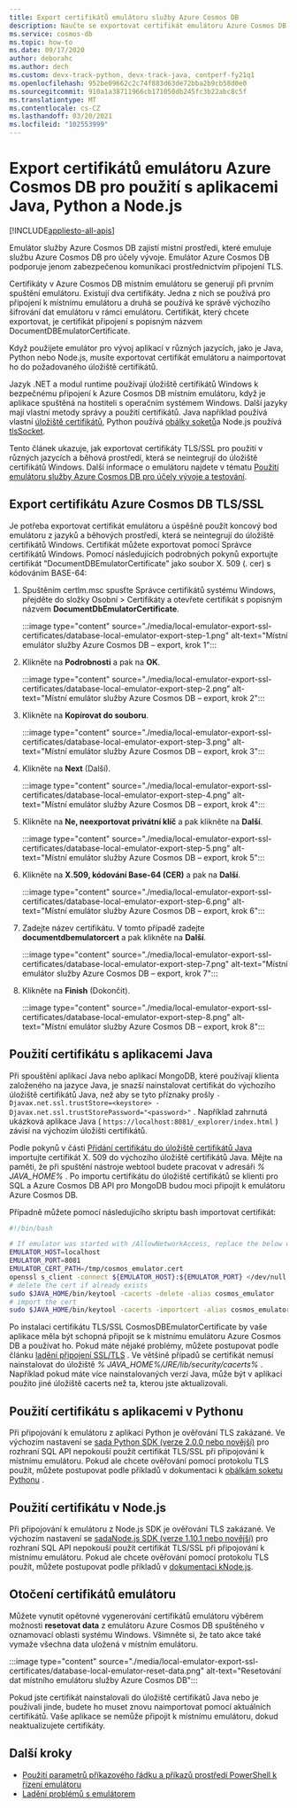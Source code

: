 ```yaml
---
title: Export certifikátů emulátoru služby Azure Cosmos DB
description: Naučte se exportovat certifikát emulátoru Azure Cosmos DB pro použití s aplikacemi Java, Python a Node.js. Certifikáty by se měly exportovat a používat pro jazyky a běhová prostředí, která nepoužívají úložiště certifikátů Windows.
ms.service: cosmos-db
ms.topic: how-to
ms.date: 09/17/2020
author: deborahc
ms.author: dech
ms.custom: devx-track-python, devx-track-java, contperf-fy21q1
ms.openlocfilehash: 952be09662c2c74f883d63de72bba2b9cb58d0e0
ms.sourcegitcommit: 910a1a38711966cb171050db245fc3b22abc8c5f
ms.translationtype: MT
ms.contentlocale: cs-CZ
ms.lasthandoff: 03/20/2021
ms.locfileid: "102553999"
---
```

# <a name="export-the-azure-cosmos-db-emulator-certificates-for-use-with-java-python-and-nodejs-apps"></a>Export certifikátů emulátoru Azure Cosmos DB pro použití s aplikacemi Java, Python a Node.js
[!INCLUDE[appliesto-all-apis](includes/appliesto-all-apis.md)]

Emulátor služby Azure Cosmos DB zajistí místní prostředí, které emuluje službu Azure Cosmos DB pro účely vývoje. Emulátor Azure Cosmos DB podporuje jenom zabezpečenou komunikaci prostřednictvím připojení TLS.

Certifikáty v Azure Cosmos DB místním emulátoru se generují při prvním spuštění emulátoru. Existují dva certifikáty. Jedna z nich se používá pro připojení k místnímu emulátoru a druhá se používá ke správě výchozího šifrování dat emulátoru v rámci emulátoru. Certifikát, který chcete exportovat, je certifikát připojení s popisným názvem DocumentDBEmulatorCertificate.

Když použijete emulátor pro vývoj aplikací v různých jazycích, jako je Java, Python nebo Node.js, musíte exportovat certifikát emulátoru a naimportovat ho do požadovaného úložiště certifikátů.

Jazyk .NET a modul runtime používají úložiště certifikátů Windows k bezpečnému připojení k Azure Cosmos DB místním emulátoru, když je aplikace spuštěná na hostiteli s operačním systémem Windows. Další jazyky mají vlastní metody správy a použití certifikátů. Java například používá vlastní [úložiště certifikátů](https://docs.oracle.com/cd/E19830-01/819-4712/ablqw/index.html), Python používá [obálky soketů](https://docs.python.org/2/library/ssl.html)a Node.js používá [tlsSocket](https://nodejs.org/api/tls.html#tls_tls_connect_options_callback).

Tento článek ukazuje, jak exportovat certifikáty TLS/SSL pro použití v různých jazycích a běhová prostředí, která se neintegrují do úložiště certifikátů Windows. Další informace o emulátoru najdete v tématu [Použití emulátoru služby Azure Cosmos DB pro účely vývoje a testování](./local-emulator.md).

## <a name="export-the-azure-cosmos-db-tlsssl-certificate"></a><a id="export-emulator-certificate"></a>Export certifikátu Azure Cosmos DB TLS/SSL

Je potřeba exportovat certifikát emulátoru a úspěšně použít koncový bod emulátoru z jazyků a běhových prostředí, která se neintegrují do úložiště certifikátů Windows. Certifikát můžete exportovat pomocí Správce certifikátů Windows. Pomocí následujících podrobných pokynů exportujte certifikát "DocumentDBEmulatorCertificate" jako soubor X. 509 (. cer) s kódováním BASE-64:

1. Spuštěním certlm.msc spusťte Správce certifikátů systému Windows, přejděte do složky Osobní > Certifikáty a otevřete certifikát s popisným názvem **DocumentDbEmulatorCertificate**.

    :::image type="content" source="./media/local-emulator-export-ssl-certificates/database-local-emulator-export-step-1.png" alt-text="Místní emulátor služby Azure Cosmos DB – export, krok 1":::

1. Klikněte na **Podrobnosti** a pak na **OK**.

    :::image type="content" source="./media/local-emulator-export-ssl-certificates/database-local-emulator-export-step-2.png" alt-text="Místní emulátor služby Azure Cosmos DB – export, krok 2":::

1. Klikněte na **Kopírovat do souboru**.

    :::image type="content" source="./media/local-emulator-export-ssl-certificates/database-local-emulator-export-step-3.png" alt-text="Místní emulátor služby Azure Cosmos DB – export, krok 3":::

1. Klikněte na **Next** (Další).

    :::image type="content" source="./media/local-emulator-export-ssl-certificates/database-local-emulator-export-step-4.png" alt-text="Místní emulátor služby Azure Cosmos DB – export, krok 4":::

1. Klikněte na **Ne, neexportovat privátní klíč** a pak klikněte na **Další**.

    :::image type="content" source="./media/local-emulator-export-ssl-certificates/database-local-emulator-export-step-5.png" alt-text="Místní emulátor služby Azure Cosmos DB – export, krok 5":::

1. Klikněte na **X.509, kódování Base-64 (CER)** a pak na **Další**.

    :::image type="content" source="./media/local-emulator-export-ssl-certificates/database-local-emulator-export-step-6.png" alt-text="Místní emulátor služby Azure Cosmos DB – export, krok 6":::

1. Zadejte název certifikátu. V tomto případě zadejte **documentdbemulatorcert** a pak klikněte na **Další**.

    :::image type="content" source="./media/local-emulator-export-ssl-certificates/database-local-emulator-export-step-7.png" alt-text="Místní emulátor služby Azure Cosmos DB – export, krok 7":::

1. Klikněte na **Finish** (Dokončit).

    :::image type="content" source="./media/local-emulator-export-ssl-certificates/database-local-emulator-export-step-8.png" alt-text="Místní emulátor služby Azure Cosmos DB – export, krok 8":::

## <a name="use-the-certificate-with-java-apps"></a>Použití certifikátu s aplikacemi Java

Při spouštění aplikací Java nebo aplikací MongoDB, které používají klienta založeného na jazyce Java, je snazší nainstalovat certifikát do výchozího úložiště certifikátů Java, než aby se tyto příznaky prošly `-Djavax.net.ssl.trustStore=<keystore> -Djavax.net.ssl.trustStorePassword="<password>"` . Například zahrnutá ukázková aplikace Java ( `https://localhost:8081/_explorer/index.html` ) závisí na výchozím úložišti certifikátů.

Podle pokynů v části [Přidání certifikátu do úložiště certifikátů Java](https://docs.oracle.com/cd/E54932_01/doc.705/e54936/cssg_create_ssl_cert.htm) importujte certifikát X. 509 do výchozího úložiště certifikátů Java. Mějte na paměti, že při spuštění nástroje webtool budete pracovat v adresáři *% JAVA_HOME%* . Po importu certifikátu do úložiště certifikátů se klienti pro SQL a Azure Cosmos DB API pro MongoDB budou moci připojit k emulátoru Azure Cosmos DB.

Případně můžete pomocí následujícího skriptu bash importovat certifikát:

```bash
#!/bin/bash

# If emulator was started with /AllowNetworkAccess, replace the below with the actual IP address of it:
EMULATOR_HOST=localhost
EMULATOR_PORT=8081
EMULATOR_CERT_PATH=/tmp/cosmos_emulator.cert
openssl s_client -connect ${EMULATOR_HOST}:${EMULATOR_PORT} </dev/null | sed -ne '/-BEGIN CERTIFICATE-/,/-END CERTIFICATE-/p' > $EMULATOR_CERT_PATH
# delete the cert if already exists
sudo $JAVA_HOME/bin/keytool -cacerts -delete -alias cosmos_emulator
# import the cert
sudo $JAVA_HOME/bin/keytool -cacerts -importcert -alias cosmos_emulator -file $EMULATOR_CERT_PATH
```

Po instalaci certifikátu TLS/SSL CosmosDBEmulatorCertificate by vaše aplikace měla být schopná připojit se k místnímu emulátoru Azure Cosmos DB a používat ho. Pokud máte nějaké problémy, můžete postupovat podle článku [ladění připojení SSL/TLS](https://docs.oracle.com/javase/7/docs/technotes/guides/security/jsse/ReadDebug.html) . Ve většině případů se certifikát nemusí nainstalovat do úložiště *% JAVA_HOME%/JRE/lib/security/cacerts%* . Například pokud máte více nainstalovaných verzí Java, může být v aplikaci použito jiné úložiště cacerts než ta, kterou jste aktualizovali.

## <a name="use-the-certificate-with-python-apps"></a>Použití certifikátu s aplikacemi v Pythonu

Při připojování k emulátoru z aplikací Python je ověřování TLS zakázané. Ve výchozím nastavení se [sada Python SDK (verze 2.0.0 nebo novější)](sql-api-sdk-python.md) pro rozhraní SQL API nepokouší použít certifikát TLS/SSL při připojování k místnímu emulátoru. Pokud ale chcete ověřování pomocí protokolu TLS použít, můžete postupovat podle příkladů v dokumentaci k [obálkám soketu Pythonu](https://docs.python.org/2/library/ssl.html) .

## <a name="how-to-use-the-certificate-in-nodejs"></a>Použití certifikátu v Node.js

Při připojování k emulátoru z Node.js SDK je ověřování TLS zakázané. Ve výchozím nastavení se [ sadaNode.js SDK (verze 1.10.1 nebo novější)](sql-api-sdk-node.md) pro rozhraní SQL API nepokouší použít certifikát TLS/SSL při připojování k místnímu emulátoru. Pokud ale chcete ověřování pomocí protokolu TLS použít, můžete postupovat podle příkladů v [ dokumentaci kNode.js](https://nodejs.org/api/tls.html#tls_tls_connect_options_callback).

## <a name="rotate-emulator-certificates"></a>Otočení certifikátů emulátoru

Můžete vynutit opětovné vygenerování certifikátů emulátoru výběrem možnosti **resetovat data** z emulátoru Azure Cosmos DB spuštěného v oznamovací oblasti systému Windows. Všimněte si, že tato akce také vymaže všechna data uložená v místním emulátoru.

:::image type="content" source="./media/local-emulator-export-ssl-certificates/database-local-emulator-reset-data.png" alt-text="Resetování dat místního emulátoru služby Azure Cosmos DB":::

Pokud jste certifikát nainstalovali do úložiště certifikátů Java nebo je používali jinde, budete ho muset znovu naimportovat pomocí aktuálních certifikátů. Vaše aplikace se nemůže připojit k místnímu emulátoru, dokud neaktualizujete certifikáty.

## <a name="next-steps"></a>Další kroky

* [Použití parametrů příkazového řádku a příkazů prostředí PowerShell k řízení emulátoru](emulator-command-line-parameters.md)
* [Ladění problémů s emulátorem](troubleshoot-local-emulator.md)
